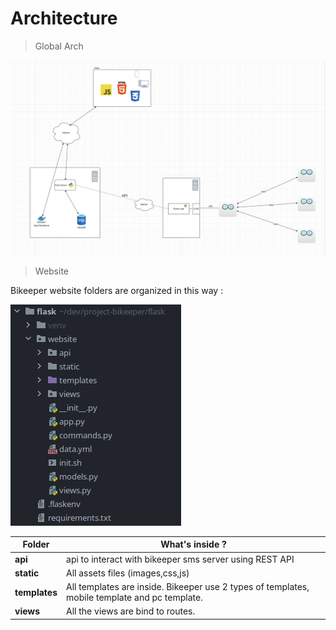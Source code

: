 
# Architecture


>Global Arch



![alt text](../../images/BikeeperNetwork.png "Bikeeper networks")

>Website

Bikeeper website folders are organized in this way : 



![alt text](../../images/arch.png "Bikeeper arch")




| Folder | What's inside ? | 
| ---------- |------------|
| **api**         |api to interact with bikeeper sms server using REST API          |
| **static**         | All assets files (images,css,js)           |
|**templates** |All templates are inside. Bikeeper use 2 types of templates, mobile template and pc template.|
|**views** |All the views are bind to routes.|